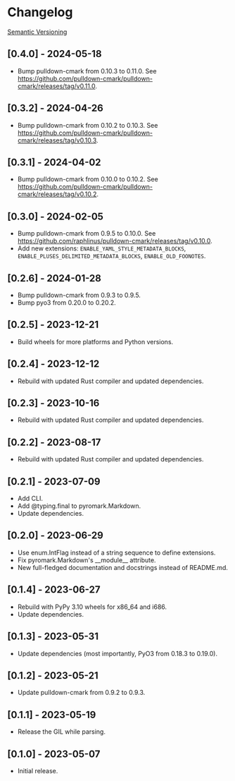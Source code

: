 # Changelog

[Semantic Versioning](https://semver.org/)

## [0.4.0] - 2024-05-18

- Bump pulldown-cmark from 0.10.3 to 0.11.0. See <https://github.com/pulldown-cmark/pulldown-cmark/releases/tag/v0.11.0>.

## [0.3.2] - 2024-04-26

- Bump pulldown-cmark from 0.10.2 to 0.10.3. See <https://github.com/pulldown-cmark/pulldown-cmark/releases/tag/v0.10.3>.

## [0.3.1] - 2024-04-02

- Bump pulldown-cmark from 0.10.0 to 0.10.2. See <https://github.com/pulldown-cmark/pulldown-cmark/releases/tag/v0.10.2>.

## [0.3.0] - 2024-02-05

- Bump pulldown-cmark from 0.9.5 to 0.10.0. See <https://github.com/raphlinus/pulldown-cmark/releases/tag/v0.10.0>.
- Add new extensions: `ENABLE_YAML_STYLE_METADATA_BLOCKS`, `ENABLE_PLUSES_DELIMITED_METADATA_BLOCKS`, `ENABLE_OLD_FOONOTES`.

## [0.2.6] - 2024-01-28

- Bump pulldown-cmark from 0.9.3 to 0.9.5.
- Bump pyo3 from 0.20.0 to 0.20.2.

## [0.2.5] - 2023-12-21

- Build wheels for more platforms and Python versions.

## [0.2.4] - 2023-12-12

- Rebuild with updated Rust compiler and updated dependencies.

## [0.2.3] - 2023-10-16

- Rebuild with updated Rust compiler and updated dependencies.

## [0.2.2] - 2023-08-17

- Rebuild with updated Rust compiler and updated dependencies.

## [0.2.1] - 2023-07-09

- Add CLI.
- Add @typing.final to pyromark.Markdown.
- Update dependencies.

## [0.2.0] - 2023-06-29

- Use enum.IntFlag instead of a string sequence to define extensions.
- Fix pyromark.Markdown's \_\_module\_\_ attribute.
- New full-fledged documentation and docstrings instead of README.md.

## [0.1.4] - 2023-06-27

- Rebuild with PyPy 3.10 wheels for x86_64 and i686.
- Update dependencies.

## [0.1.3] - 2023-05-31

- Update dependencies (most importantly, PyO3 from 0.18.3 to 0.19.0).

## [0.1.2] - 2023-05-21

- Update pulldown-cmark from 0.9.2 to 0.9.3.

## [0.1.1] - 2023-05-19

- Release the GIL while parsing.

## [0.1.0] - 2023-05-07

- Initial release.
